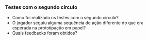 ### Testes com o segundo círculo
- Como foi realizado os testes com o segundo círculo?
- O jogador seguiu alguma sequência de ação diferente do que era esperada na prototipação em papel?
- Quais feedbacks foram obtidos?

<!-- ### Testes com o terceiro círculo -->
